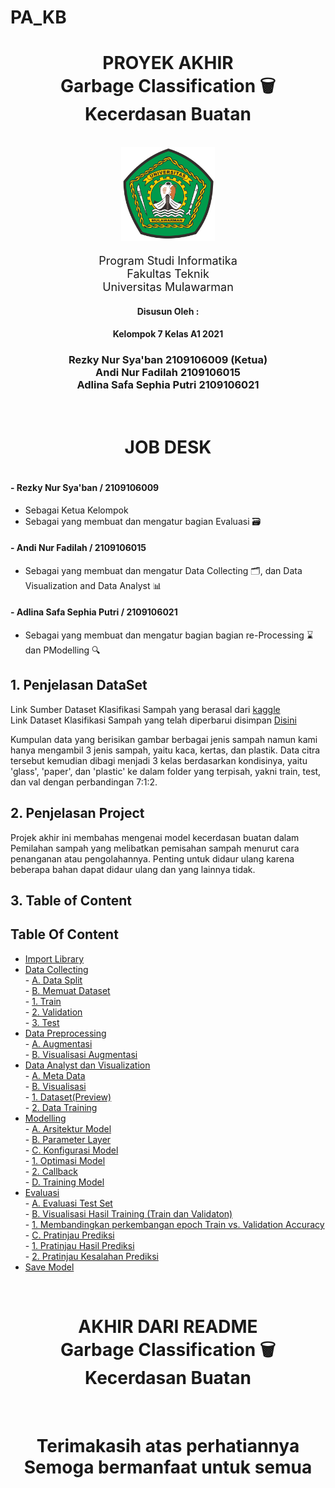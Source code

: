# PA_KB
<div align="center">
    <h1>PROYEK AKHIR<br><b>Garbage Classification 🗑️</b><br><b>Kecerdasan Buatan</b></h1><br>
    <div>
        <a>
            <img src="Images/unmul.png" height="150">
        </a>
        <div align="center">
            <p style="font-size: 18px;">
                Program Studi Informatika<br>
                Fakultas Teknik<br>
                Universitas Mulawarman
            </p>
        </div>
    </div>
</div>

<div align="center">
    <div>
        <p><h4>Disusun Oleh : </h4></p>
        <p><h4>Kelompok 7 Kelas A1 2021</h4></p>
        <div>
            <p><h3>
                Rezky Nur Sya'ban 2109106009 (Ketua)<br>
                Andi Nur Fadilah 2109106015<br>
                Adlina Safa Sephia Putri 2109106021
            </h3></p>
        </div>
    </div>
</div>
<br>
<div align="center">
<h1>JOB DESK<h1>
</div>

#### - Rezky Nur Sya'ban / 2109106009
- Sebagai Ketua Kelompok
- Sebagai yang membuat dan mengatur bagian Evaluasi 🗃️

#### - Andi Nur Fadilah / 2109106015
- Sebagai yang membuat dan mengatur Data Collecting 🗂️, dan Data Visualization and Data Analyst 📊 

#### - Adlina Safa Sephia Putri / 2109106021
- Sebagai yang membuat dan mengatur bagian bagian re-Processing ⌛ dan PModelling 🔍


## 1. Penjelasan DataSet
Link Sumber Dataset Klasifikasi Sampah yang berasal dari [kaggle](https://www.kaggle.com/datasets/asdasdasasdas/garbage-classification/code)<br> 
Link Dataset Klasifikasi Sampah yang telah diperbarui disimpan [Disini](https://drive.google.com/drive/folders/19n4_o_hunrj9GS1fPXFMMBPSwbEmhI7G?usp=sharing)<br>

Kumpulan data yang berisikan gambar berbagai jenis sampah namun kami hanya mengambil 3 jenis sampah, yaitu kaca, kertas, dan plastik. Data citra tersebut kemudian dibagi menjadi 3 kelas berdasarkan kondisinya, yaitu 'glass', 'paper', dan 'plastic' ke dalam folder yang terpisah, yakni train, test, dan val dengan perbandingan 7:1:2.

<!-- Tiap-tiap gambar berukuran 227 x 227 pixel dengan penggunaan warna RGB.  -->

<!-- Dataset dibagi menjadi berberapa Direktori atau Folder, dimana sistem akan mengenali atau klasifikasi mana gambar yang merupakan 'kaca', 'kertas', dan 'plastik'. -->

## 2. Penjelasan Project
Projek akhir ini membahas mengenai model kecerdasan buatan dalam Pemilahan sampah yang melibatkan pemisahan sampah menurut cara penanganan atau pengolahannya. Penting untuk didaur ulang karena beberapa bahan dapat didaur ulang dan yang lainnya tidak.



## 3. Table of Content
## Table Of Content
- [Import Library](#import)<br>
- [Data Collecting](#data-collecting)<br>
       - [A. Data Split](#data-split)<br>
       - [B. Memuat Dataset](#memuat-dataset)<br>
           - [1. Train](#train)<br>
           - [2. Validation](#validation)<br>
           - [3. Test](#test)<br>
- [Data Preprocessing](#data-preprocessing)<br>
       - [A. Augmentasi](#augmentasi)<br>
       - [B. Visualisasi Augmentasi](#visualisasi-augmentasi)<br>
- [Data Analyst dan Visualization](#visualisasi-data)<br>
       - [A. Meta Data](#meta-data)<br>
       - [B. Visualisasi](#visualisasi)<br>
          - [1. Dataset(Preview)](#preview)<br>
          - [2. Data Training](#train-validation-test)<br>
- [Modelling](#modelling)<br>
       - [A. Arsitektur Model](#arsitektur-model)<br>
       - [B. Parameter Layer](#parameter-layer)<br>
       - [C. Konfigurasi Model](#konfigurasi-model)<br>
          - [1. Optimasi Model](#optimasi-model)<br>
          - [2. Callback](#callback)<br>
       - [D. Training Model](#training-model)<br>
- [Evaluasi](#evaluasi)<br>
       - [A. Evaluasi Test Set](#test-set)<br>
       - [B. Visualisasi Hasil Training (Train dan Validaton)](#accuracy)<br>
          - [1. Membandingkan perkembangan epoch Train vs. Validation Accuracy](#train-epoch)<br>
       - [C. Pratinjau Prediksi](#prediksi)<br>
          - [1. Pratinjau Hasil Prediksi](#hasil-prediksi)<br>
          - [2. Pratinjau Kesalahan Prediksi](#hasil-prediksi-salah)<br>
- [Save Model](#save)


<!-- - Data Collecting <br>
A. Train <br>
B. Validation <br>
C. Test <br>
<br>

- Data Preprocessing <br>
A. Augmentasi <br>
B. Visualisasi Augmentasi<br>
<br>

- Data Analisis dan Visualisasi <br>
A. Meta Data <br>
B. Visualisasi<br>
<br>

- DATA MODELLING <br>
A. Callback <br>
B. Optimasi Model <br>
C. Fitting Training Model <br>
<br>

- EVALUASI <br>
A. Membandingkan perkembangan epoch <br>
B. Pratinjau Hasil Prediksi :  <br>
  - Visualisasi Gambar yang Diprediksi Benar <br>
  - Visualisasi Gambar yang Diprediksi Salah <br>
<br> -->

<br>
<div align="center">
<h1>AKHIR DARI README<br><b>Garbage Classification 🗑️</b><br><b>Kecerdasan Buatan</b></h1><br>
</div>
<div align="center">
<h1>Terimakasih atas perhatiannya<br><b>Semoga bermanfaat untuk semua<h1><br>
</div>
